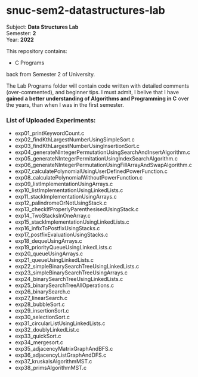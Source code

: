 # snuc-sem2-datastructures-lab

Subject: <b>Data Structures Lab</b> <br>
Semester: <b>2</b> <br>
Year: <b>2022</b>

This repository contains:
* C Programs

back from Semester 2 of University.

The Lab Programs folder will contain code written with detailed comments (over-commented), and beginner tips. I must admit, I belive that I have <b>gained a better understanding of Algorithms and Programming in C</b> over the years, than when I was in the first semester.

### List of Uploaded Experiments:

* exp01_printKeywordCount.c
* exp02_findKthLargestNumberUsingSimpleSort.c
* exp03_findKthLargestNumberUsingInsertionSort.c
* exp04_generateNIntegerPermutationUsingSearchAndInsertAlgorithm.c
* exp05_generateNIntegerPermitationUsingIndexSearchAlgorithm.c
* exp06_generateNIntegerPermutationUsingFillArrayAndSwapAlgorithm.c
* exp07_calculatePolynomialUsingUserDefinedPowerFunction.c
* exp08_calculatePolynomialWithoutPowerFunction.c
* exp09_listImplementationUsingArrays.c
* exp10_listImplementationUsingLinkedLists.c
* exp11_stackImplementationUsingArrays.c
* exp12_palindromeOrNotUsingStack.c
* exp13_checkIfProperlyParenthesisedUsingStack.c
* exp14_TwoStacksInOneArray.c
* exp15_stackImplementationUsingLinkedLists.c
* exp16_infixToPostfixUsingStacks.c
* exp17_postfixEvaluationUsingStacks.c
* exp18_dequeUsingArrays.c
* exp19_priorityQueueUsingLinkedLists.c
* exp20_queueUsingArrays.c
* exp21_queueUsingLinkedLists.c
* exp22_simpleBinarySearchTreeUsingLinkedLists.c
* exp23_simpleBinarySearchTreeUsingArrays.c
* exp24_binarySearchTreeUsingLinkedLists.c
* exp25_binarySearchTreeAllOperations.c
* exp26_binarySearch.c
* exp27_linearSearch.c
* exp28_bubbleSort.c
* exp29_insertionSort.c
* exp30_selectionSort.c
* exp31_circularListUsingLinkedLists.c
* exp32_doublyLinkedList.c
* exp33_quickSort.c
* exp34_mergesort.c
* exp35_adjacencyMatrixGraphAndBFS.c
* exp36_adjacencyListGraphAndDFS.c
* exp37_kruskalsAlgorithmMST.c
* exp38_primsAlgorithmMST.c
